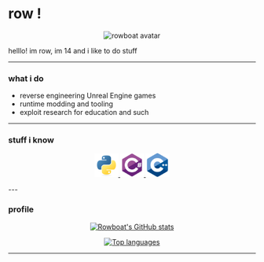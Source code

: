 # row !

<p align="center">
  <img src="https://github.com/rowboatss.png" alt="rowboat avatar" width="160" />
</p>

helllo! im row, im 14 and i like to do stuff

---

### what i do

* reverse engineering Unreal Engine games
* runtime modding and tooling
* exploit research for education and such

---

### stuff i know

<p align="center"> <a href="https://www.python.org" title="Python"> <img src="https://raw.githubusercontent.com/devicons/devicon/master/icons/python/python-original.svg" alt="Python" width="48" height="48" /> </a> <a href="https://docs.microsoft.com/dotnet/csharp/" title="C#"> <img src="https://raw.githubusercontent.com/devicons/devicon/master/icons/csharp/csharp-original.svg" alt="C#" width="48" height="48" /> </a> <a href="https://isocpp.org" title="C++"> <img src="https://raw.githubusercontent.com/devicons/devicon/master/icons/cplusplus/cplusplus-original.svg" alt="C++" width="48" height="48" /> </a> </p>
---

### profile

<p align="center">
  <a href="https://github.com/rowboatss"><img src="https://github-readme-stats.vercel.app/api?username=rowboatss&show_icons=true&count_private=true" alt="Rowboat's GitHub stats" /></a>
</p>

<p align="center">
  <a href="https://github.com/rowboatss"><img src="https://github-readme-stats.vercel.app/api/top-langs/?username=rowboatss&layout=compact" alt="Top languages" /></a>
</p>

---
